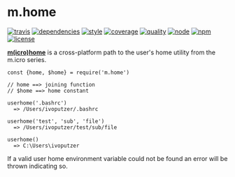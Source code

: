 # m.home
[![travis](https://img.shields.io/travis/ivoputzer/m.home.svg?style=flat-square)](https://travis-ci.org/ivoputzer/m.home) [![dependencies](https://img.shields.io/badge/dependencies-none-blue.svg?style=flat-square&colorB=44CC11)](package.json) [![style](https://img.shields.io/badge/coding%20style-standard-brightgreen.svg?style=flat-square)](http://standardjs.com/) [![coverage](https://img.shields.io/coveralls/ivoputzer/m.home.svg?style=flat-square)](https://coveralls.io/github/ivoputzer/m.home?branch=master) [![quality](http://npm.packagequality.com/shield/m.home.svg?style=flat-square&colorB=44CC11)](http://packagequality.com/#?package=m.home) [![node](https://img.shields.io/badge/node-6%2B-blue.svg?style=flat-square)](https://nodejs.org/docs/v6.0.0/api) [![npm](https://img.shields.io/npm/v/m.home.svg?style=flat-square&colorB=007EC6)](https://www.npmjs.com/package/m.home) [![license](https://img.shields.io/npm/l/m.home.svg?style=flat-square&colorB=007EC6)](https://spdx.org/licenses/MIT)

**[m(icro)](https://github.com/ivoputzer/m.cro#readme)[home](https://github.com/ivoputzer/m.home)** is a cross-platform path to the user's home utility from the m.icro series.

```
const {home, $home} = require('m.home')

// home ==> joining function
// $home ==> home constant

userhome('.bashrc')
  => /Users/ivoputzer/.bashrc

userhome('test', 'sub', 'file')
  => /Users/ivoputzer/test/sub/file

userhome()
  => C:\Users\ivoputzer
```
If a valid user home environment variable could not be found an error will be thrown indicating so.

